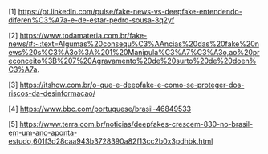 [1] https://pt.linkedin.com/pulse/fake-news-vs-deepfake-entendendo-diferen%C3%A7a-e-de-estar-pedro-sousa-3q2yf

[2] https://www.todamateria.com.br/fake-news/#:~:text=Algumas%20consequ%C3%AAncias%20das%20fake%20news%20s%C3%A3o%3A%201%20Manipula%C3%A7%C3%A3o,ao%20preconceito%3B%207%20Agravamento%20de%20surto%20de%20doen%C3%A7a.

[3] https://itshow.com.br/o-que-e-deepfake-e-como-se-proteger-dos-riscos-da-desinformacao/

[4] https://www.bbc.com/portuguese/brasil-46849533

[5] https://www.terra.com.br/noticias/deepfakes-crescem-830-no-brasil-em-um-ano-aponta-estudo,601f3d28caa943b3728390a82f13cc2b0x3pdhbk.html
